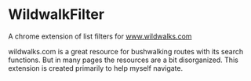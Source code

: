 # WildwalkFilter
A chrome extension of list filters for www.wildwalks.com

wildwalks.com is a great resource for bushwalking routes with its search functions. 
But in many pages the resources are a bit disorganized.
This extension is created primarily to help myself navigate.

